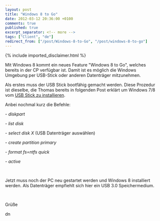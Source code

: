 ```yaml
---
layout: post
title: "Windows 8 to Go"
date: 2012-03-12 20:36:00 +0100
comments: true
published: true
excerpt_separator: <!-- more -->
tags: ["Client", "de"]
redirect_from: ["/post/Windows-8-to-Go", "/post/windows-8-to-go"]
---
```

<!-- more -->
{% include imported_disclaimer.html %}
<p>Mit Windows 8 kommt ein neues Feature "Windows 8 to Go", welches bereits in der CP verf&uuml;gbar ist. Damit ist es m&ouml;glich die Windows Umgebung per USB-Stick oder anderen Datentr&auml;ger mitzunehmen.</p>
<p>Als erstes muss der USB Stick bootf&auml;hig gemacht werden. Diese Prozedur ist dieselbe, die Thomas bereits in folgenden Post erkl&auml;rt um Windows 7/8 vom <a href="/post/Windows-7-e28093-Installation-mit-USB-Stick.aspx" target="_blank">USB Stick zu installieren</a>.</p>
<p>Anbei nochmal kurz die Befehle:</p>
<p>- <em>diskpart</em></p>
<p>- <em>list disk</em></p>
<p>- <em>select disk X </em>(USB Datentr&auml;ger ausw&auml;hlen)</p>
<p>- <em>create partition primary</em></p>
<p><em>- format fs=ntfs quick</em></p>
<p><em>- active</em></p>
<p>&nbsp;</p>
<p>Jetzt muss noch der PC neu gestartet werden und Windows 8 installiert werden. Als Datentr&auml;ger empfiehlt sich hier ein USB 3.0 Speichermedium.</p>
<p>&nbsp;</p>
<p>Gr&uuml;&szlig;e</p>
<p>dn</p>
